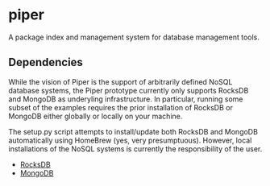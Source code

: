 # piper
A package index and management system for database management tools.

## Dependencies
While the vision of Piper is the support of arbitrarily defined NoSQL database systems, the Piper prototype currently only supports RocksDB and MongoDB as underyling infrastructure. In particular, running some subset of the examples requires the prior installation of RocksDB or MongoDB either globally or locally on your machine. 

The setup.py script attempts to install/update both RocksDB and MongoDB automatically using HomeBrew (yes, very presumptuous). However, local installations of the NoSQL systems is currently the responsibility of the user.

* [RocksDB](https://github.com/facebook/rocksdb/blob/master/INSTALL.md)
* [MongoDB](https://docs.mongodb.com/manual/installation/)
